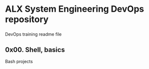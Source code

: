 # ALX System Engineering DevOps repository
###
DevOps training readme file
## 0x00. Shell, basics
Bash projects

